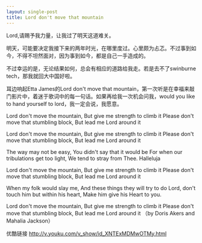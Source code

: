 ```yaml
---
layout: single-post
title: Lord don't move that mountain
---
```


Lord,请赐予我力量，让我过了明天这道难关。

明天，可能要决定我接下来的两年时光，在哪里度过。心里颇为忐忑。不过事到如今，不得不坦然面对，因为事到如今，都是自己一手造成的。

不过幸运的是，无论结果如何，总会有相应的道路给我走。若是去不了swinburne tech，那我就回大中国好啦。

耳边响起Etta James的Lord don't move that mountain，第一次听是在幸福来敲门影片中，着迷于歌词中的每一句话。如果再给我一次机会问我，would you like to hand yourself to lord，我一定会说，我愿意。

Lord don't move the mountain,
But give me strength to climb it
Please don't move that stumbling block,
But lead me Lord around it

Lord don't move the mountain,
But give me strength to climb it
Please don't move that stumbling block,
But lead me Lord around it

The way may not be easy,
You didn't say that it would be
For when our tribulations get too light,
We tend to stray from Thee.
Halleluja

Lord don't move the mountain,
But give me strength to climb it
Please don't move that stumbling block,
But lead me Lord around it

When my folk would slay me,
And these things they will try to do
Lord, don't touch him but within his heart,
Make him give his Heart to you.

Lord don't move the mountain,
But give me strength to climb it
Please don't move that stumbling block,
But lead me Lord around it
（by Doris Akers and Mahalia Jackson）

优酷链接
http://v.youku.com/v_show/id_XNTExMDMwOTMy.html
